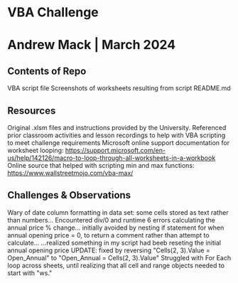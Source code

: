 #  VBA Challenge
#   Andrew Mack | March 2024

## Contents of Repo
  VBA script file
  Screenshots of worksheets resulting from script
  README.md

## Resources
  Original .xlsm files and instructions provided by the University.
  Referenced prior classroom activities and lesson recordings to help with VBA scripting to meet challenge requirements
  Microsoft online support documentation for worksheet looping: https://support.microsoft.com/en-us/help/142126/macro-to-loop-through-all-worksheets-in-a-workbook
  Online source that helped with scripting min and max functions: https://www.wallstreetmojo.com/vba-max/
    
## Challenges & Observations
  Wary of date column formatting in data set: some cells stored as text rather than numbers...
  Encountered div/0 and runtime 6 errors calculating the annual price % change...
    initially avoided by nesting if statement for when annual opening price = 0, to return a comment rather than attempt to calculate...
    ...realized something in my script had beeb reseting the initial annual opening price
    UPDATE: fixed by reversing "Cells(2, 3).Value = Open_Annual" to "Open_Annual = Cells(2, 3).Value"
  Struggled with For Each loop across sheets, until realizing that all cell and range objects needed to start with "ws."
